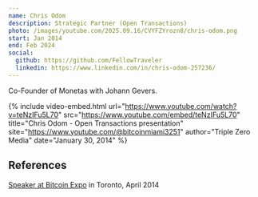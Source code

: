 ```yaml
---
name: Chris Odom
description: Strategic Partner (Open Transactions)
photo: /images/youtube.com/2025.09.16/CVYFZYrozn8/chris-odom.png
start: Jan 2014
end: Feb 2024
social:
  github: https://github.com/FellowTraveler
  linkedin: https://www.linkedin.com/in/chris-odom-257236/
---
```


Co-Founder of Monetas with Johann Gevers.

{% include video-embed.html
  url="https://www.youtube.com/watch?v=teNzIFu5L70"
  src="https://www.youtube.com/embed/teNzIFu5L70"
  title="Chris Odom - Open Transactions presentation"
  site="https://www.youtube.com/@bitcoinmiami3251"
  author="Triple Zero Media"
  date="January 30, 2014"
%}


## References

[Speaker at Bitcoin Expo](https://web.archive.org/web/20171124124825/http://bitcoinexpo.ca/) in Toronto, April 2014